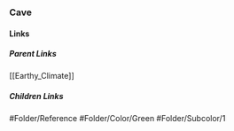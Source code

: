### Cave
#### Links
##### Parent Links
[[Earthy_Climate]]
##### Children Links
#Folder/Reference
#Folder/Color/Green
#Folder/Subcolor/1
